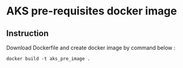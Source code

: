 

# AKS pre-requisites docker image

## Instruction

Download Dockerfile and create docker image by command below : 
```
docker build -t aks_pre_image .
```




